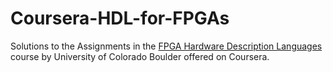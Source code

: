 # Coursera-HDL-for-FPGAs
Solutions to the Assignments in the 
[FPGA Hardware Description Languages](https://www.coursera.org/learn/fpga-hardware-description-languages) 
course by University of Colorado Boulder offered on Coursera.

